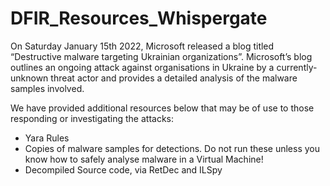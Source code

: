 # DFIR_Resources_Whispergate
On Saturday January 15th 2022, Microsoft released a blog titled “Destructive malware targeting Ukrainian organizations”. Microsoft’s blog outlines an ongoing attack against organisations in Ukraine by a currently-unknown threat actor and provides a detailed analysis of the malware samples involved.

We have provided additional resources below that may be of use to those responding or investigating the attacks:
- Yara Rules
- Copies of malware samples for detections. Do not run these unless you know how to safely analyse malware in a Virtual Machine!
- Decompiled Source code, via RetDec and ILSpy
